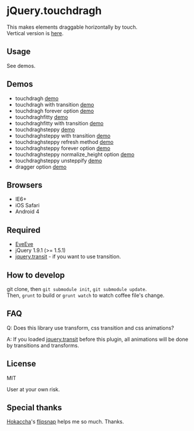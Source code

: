 # jQuery.touchdragh

This makes elements draggable horizontally by touch.  
Vertical version is [here](https://github.com/Takazudo/jQuery.touchdragv).

## Usage

See demos.

## Demos

* touchdragh [demo](http://takazudo.github.io/jQuery.touchdragh/demos/touchdragh/)
* touchdragh with transition [demo](http://takazudo.github.io/jQuery.touchdragh/demos/touchdragh_transit/)
* touchdragh forever option [demo](http://takazudo.github.io/jQuery.touchdragh/demos/touchdragh_forever/)
* touchdraghfitty [demo](http://takazudo.github.io/jQuery.touchdragh/demos/touchdraghfitty/)
* touchdraghfitty with transition [demo](http://takazudo.github.io/jQuery.touchdragh/demos/touchdraghfitty_transit/)
* touchdraghsteppy [demo](http://takazudo.github.io/jQuery.touchdragh/demos/touchdraghsteppy/)
* touchdraghsteppy with transition [demo](http://takazudo.github.io/jQuery.touchdragh/demos/touchdraghsteppy_transit/)
* touchdraghsteppy refresh method [demo](http://takazudo.github.io/jQuery.touchdragh/demos/touchdraghsteppy_refresh/)
* touchdraghsteppy forever option [demo](http://takazudo.github.io/jQuery.touchdragh/demos/touchdraghsteppy_forever/)
* touchdraghsteppy normalize_height option [demo](http://takazudo.github.io/jQuery.touchdragh/demos/touchdraghsteppy_normalizeheight/)
* touchdraghsteppy unsteppify [demo](http://takazudo.github.io/jQuery.touchdragh/demos/touchdraghsteppy_unsteppify/)
* dragger option [demo](http://takazudo.github.io/jQuery.touchdragh/demos/dragger/)

## Browsers

* IE6+
* iOS Safari
* Android 4

## Required

* [EveEve](https://github.com/Takazudo/EveEve)
* jQuery 1.9.1 (>= 1.5.1)
* [jquery.transit](http://ricostacruz.com/jquery.transit/) - if you want to use transition.

## How to develop

git clone, then `git submodule init`, `git submodule update`.  
Then, `grunt` to build or `grunt watch` to watch coffee file's change.

## FAQ

Q: Does this library use transform, css transition and css animations?

A: If you loaded [jquery.transit](http://ricostacruz.com/jquery.transit/) before this plugin, all animations will be done by transitions and transforms.

## License

MIT

User at your own risk.

## Special thanks

[Hokaccha](https://github.com/hokaccha)'s [flipsnap](https://github.com/pxgrid/js-flipsnap/) helps me so much. Thanks.


